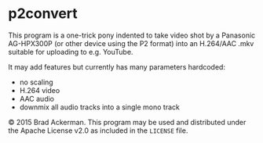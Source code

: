 # p2convert

This program is a one-trick pony indented to take video shot by a Panasonic AG-HPX300P (or other device using
the P2 format) into an H.264/AAC .mkv suitable for uploading to e.g. YouTube.

It may add features but currently has many parameters hardcoded:

* no scaling
* H.264 video
* AAC audio
* downmix all audio tracks into a single mono track

© 2015 Brad Ackerman. This program may be used and distributed under the Apache License v2.0 as included in
the `LICENSE` file.
